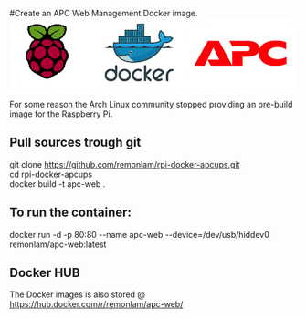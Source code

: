#Create an APC Web Management Docker image.
![APC](/images/banner.png)

For some reason the Arch Linux community stopped providing an pre-build image for the Raspberry Pi.

## Pull sources trough git
git clone https://github.com/remonlam/rpi-docker-apcups.git <br />
cd rpi-docker-apcups <br />
docker build -t apc-web .

## To run the container:
docker run -d -p 80:80 --name apc-web --device=/dev/usb/hiddev0 remonlam/apc-web:latest

## Docker HUB
The Docker images is also stored @ https://hub.docker.com/r/remonlam/apc-web/
